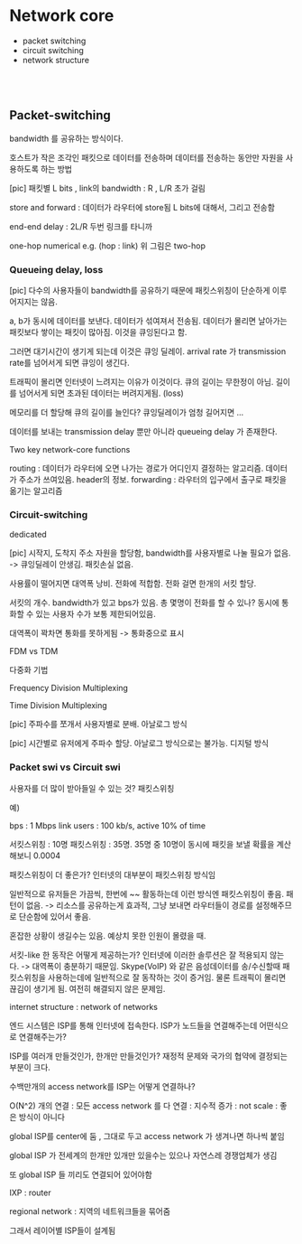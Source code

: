 # Network core
* packet switching
* circuit switching
* network structure

<br/><br/>

## Packet-switching

bandwidth 를 공유하는 방식이다.

호스트가 작은 조각인 패킷으로 데이터를 전송하며 데이터를 전송하는 동안만 자원을 사용하도록 하는 방법

[pic] 패킷별 L bits , link의 bandwidth : R , L/R 초가 걸림

store and forward : 데이터가 라우터에 store됨 L bits에 대해서, 그리고 전송함

end-end delay : 2L/R 두번 링크를 타니까

one-hop numerical e.g. (hop : link) 위 그림은 two-hop

### Queueing delay, loss

[pic] 다수의 사용자들이 bandwidth를 공유하기 때문에 패킷스위칭이 단순하게 이루어지지는 않음.

a, b가 동시에 데이터를 보낸다. 데이터가 섞여져서 전송됨. 데이터가 몰리면 날아가는 패킷보다 쌓이는 패킷이 많아짐. 이것을 큐잉된다고 함.

그러면 대기시간이 생기게 되는데 이것은 큐잉 딜레이. arrival rate 가 transmission rate를 넘어서게 되면 큐잉이 생긴다.

트래픽이 몰리면 인터넷이 느려지는 이유가 이것이다. 큐의 길이는 무한정이 아님. 길이를 넘어서게 되면 초과된 데이터는 버려지게됨. (loss)

메모리를 더 할당해 큐의 길이를 늘인다? 큐잉딜레이가 엄청 길어지면 ...

데이터를 보내는 transmission delay 뿐만 아니라 queueing delay 가 존재한다.

Two key network-core functions

routing : 데이터가 라우터에 오면 나가는 경로가 어디인지 결정하는 알고리즘. 데이터가 주소가 쓰여있음. header의 정보.
forwarding : 라우터의 입구에서 출구로 패킷을 옮기는 알고리즘

### Circuit-switching

dedicated

[pic] 시작지, 도착지 주소 자원을 할당함, bandwidth를 사용자별로 나눌 필요가 없음. -> 큐잉딜레이 안생김. 패킷손실 없음.

사용률이 떨어지면 대역폭 낭비. 전화에 적합함. 전화 걸면 한개의 서킷 할당.

서킷의 개수. bandwidth가 있고 bps가 있음. 총 몇명이 전화를 할 수 있나? 동시에 통화할 수 있는 사용자 수가 보통 제한되어있음.

대역폭이 꽉차면 통화를 못하게됨 -> 통화중으로 표시

FDM vs TDM

다중화 기법

Frequency Division Multiplexing

Time Division Multiplexing

[pic] 주파수를 쪼개서 사용자별로 분배. 아날로그 방식

[pic] 시간별로 유저에게 주파수 할당. 아날로그 방식으로는 불가능. 디지털 방식


### Packet swi vs Circuit swi

사용자를 더 많이 받아들일 수 있는 것? 패킷스위칭

예)

bps : 1 Mbps link
users : 100 kb/s, active 10% of time

서킷스위칭 : 10명
패킷스위칭 : 35명. 35명 중 10명이 동시에 패킷을 보낼 확률을 계산해보니 0.0004 

패킷스위칭이 더 좋은가? 인터넷의 대부분이 패킷스위칭 방식임

일반적으로 유저들은 가끔씩, 한번에 ~~ 활동하는데 이런 방식엔 패킷스위칭이 좋음. 패턴이 없음.
-> 리소스를 공유하는게 효과적, 그냥 보내면 라우터들이 경로를 설정해주므로 단순함에 있어서 좋음.

혼잡한 상황이 생길수는 있음. 예상치 못한 인원이 몰렸을 때. 

서킷-like 한 동작은 어떻게 제공하는가?
인터넷에 이러한 솔루션은 잘 적용되지 않는다. -> 대역폭이 충분하기 때문임.
Skype(VoIP) 와 같은 음성데이터를 송/수신할때 패킷스위칭을 사용하는데에 일반적으로 잘 동작하는 것이 증거임.
물론 트래픽이 몰리면 끊김이 생기게 됨. 여전히 해결되지 않은 문제임.

internet structure : network of networks

엔드 시스템은 ISP를 통해 인터넷에 접속한다. ISP가 노드들을 연결해주는데 어떤식으로 연결해주는가?

ISP를 여러개 만들것인가, 한개만 만들것인가? 재정적 문제와 국가의 협약에 결정되는 부분이 크다.

수백만개의 access network를 ISP는 어떻게 연결하나?

O(N^2) 개의 연결 : 모든 access network 를 다 연결 : 지수적 증가 : not scale : 좋은 방식이 아니다

global ISP를 center에 둠 , 그대로 두고 access network 가 생겨나면 하나씩 붙임

global ISP 가 전세계의 한개만 있개만 있을수는 있으나 자연스레 경쟁업체가 생김

또 global ISP 들 끼리도 연결되어 있어야함

IXP : router

regional network : 지역의 네트워크들을 묶어줌

그래서 레이어별 ISP들이 설계됨

